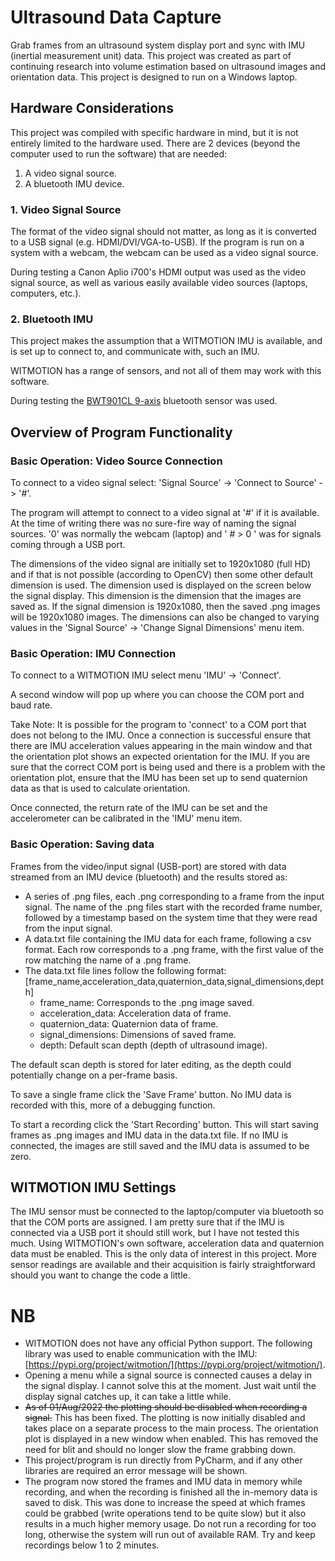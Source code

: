 # Ultrasound Data Capture

Grab frames from an ultrasound system display port and sync with IMU (inertial measurement unit) data.
This project was created as part of continuing research into volume estimation based on
ultrasound images and orientation data. This project is designed to run on a Windows laptop.

## Hardware Considerations

This project was compiled with specific hardware in mind, but it is not entirely limited to the hardware
used. There are 2 devices (beyond the computer used to run the software) that are needed:

1. A video signal source.
2. A bluetooth IMU device.

### 1. Video Signal Source

The format of the video signal should not matter, as long as it is converted to a USB signal
(e.g. HDMI/DVI/VGA-to-USB). If the program is run on a system with a webcam, the webcam can be used
as a video signal source.

During testing a Canon Aplio i700's HDMI output was used as the video signal source, as well as various
easily available video sources (laptops, computers, etc.).

### 2. Bluetooth IMU

This project makes the assumption that a WITMOTION IMU is available, and is set up to connect to,
and communicate with, such an IMU.

WITMOTION has a range of sensors, and not all of them may work with this software.

During testing the
[BWT901CL 9-axis](https://www.wit-motion.com/9-axis/witmotion-bluetooth-2-0-mult.html)
bluetooth sensor was used.

## Overview of Program Functionality

### Basic Operation: Video Source Connection

To connect to a video signal select: 'Signal Source' -> 'Connect to Source' -> '#'.

The program will attempt to connect to a video signal at '#' if it is available.
At the time of writing there was no sure-fire way of naming the signal sources.
'0' was normally the webcam (laptop) and ' # > 0 ' was for signals coming through a USB port.

The dimensions of the video signal are initially set to 1920x1080 (full HD) and if that is not possible
(according to OpenCV) then some other default dimension is used. The dimension used is displayed on the
screen below the signal display. This dimension is the dimension that the images are saved as. If the
signal dimension is 1920x1080, then the saved .png images will be 1920x1080 images. The dimensions can
also be changed to varying values in the 'Signal Source' -> 'Change Signal Dimensions' menu item.

### Basic Operation: IMU Connection

To connect to a WITMOTION IMU select menu 'IMU' -> 'Connect'.

A second window will pop up where you can choose the COM port and baud rate.

Take Note: It is possible for the program to 'connect' to a COM port that does not belong to the IMU.
Once a connection is successful ensure that there are IMU acceleration values appearing in the main
window and that the orientation plot shows an expected orientation for the IMU. If you are sure that
the correct COM port is being used and there is a problem with the orientation plot, ensure that the
IMU has been set up to send quaternion data as that is used to calculate orientation.

Once connected, the return rate of the IMU can be set and the accelerometer can be calibrated in the
'IMU' menu item.

### Basic Operation: Saving data

Frames from the video/input signal (USB-port) are stored with data streamed from an IMU device (bluetooth)
and the results stored as:

- A series of .png files, each .png corresponding to a frame from the input signal. The name of the
  .png files start with the recorded frame number, followed by a timestamp based on the system time that
  they were read from the input signal.
- A data.txt file containing the IMU data for each frame, following a csv format. Each row
  corresponds to a .png frame, with the first value of the row matching the name of a .png frame.
- The data.txt file lines follow the following
  format: [frame_name,acceleration_data,quaternion_data,signal_dimensions,depth]
    - frame_name: Corresponds to the .png image saved.
    - acceleration_data: Acceleration data of frame.
    - quaternion_data: Quaternion data of frame.
    - signal_dimensions: Dimensions of saved frame.
    - depth: Default scan depth (depth of ultrasound image).

The default scan depth is stored for later editing, as the depth could potentially change on a
per-frame basis.

To save a single frame click the 'Save Frame' button. No IMU data is recorded with this, more of a
debugging function.

To start a recording click the 'Start Recording' button. This will start saving frames as .png images
and IMU data in the data.txt file. If no IMU is connected, the images are still saved and the IMU data is
assumed to be zero.


## WITMOTION IMU Settings

The IMU sensor must be connected to the laptop/computer via bluetooth so that the COM ports are assigned.
I am pretty sure that if the IMU is connected via a USB port it should still work, but I have not tested
this much. Using WITMOTION's own software, acceleration data and quaternion data must be enabled.
This is the only data of interest in this project. More sensor readings are available and their acquisition is fairly
straightforward should you want to change the code a little.

# NB

- WITMOTION does not have any official Python support. The following library was used to enable
  communication with the IMU: [https://pypi.org/project/witmotion/](https://pypi.org/project/witmotion/).
- Opening a menu while a signal source is connected causes a delay in the signal display. I cannot
  solve this at the moment. Just wait until the display signal catches up, it can take a little while.
- ~~As of 01/Aug/2022 the plotting should be disabled when recording a signal.~~ This has been fixed. The plotting
  is now initially disabled and takes place on a separate process to the main process. The orientation plot is displayed 
  in a new window when enabled. This has removed the need for blit and should no longer slow the frame grabbing down.
- This project/program is run directly from PyCharm, and if any other libraries are required an error
  message will be shown.
- The program now stored the frames and IMU data in memory while recording, and when the recording is finished
  all the in-memory data is saved to disk. This was done to increase the speed at which frames could
  be grabbed (write operations tend to be quite slow) but it also results in a much higher memory usage.
  Do not run a recording for too long, otherwise the system will run out of available RAM. Try and keep
  recordings below 1 to 2 minutes.
